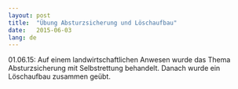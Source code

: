 ```yaml
---
layout: post
title:  "Übung Absturzsicherung und Löschaufbau"
date:   2015-06-03
lang: de
---
```


01.06.15: Auf einem landwirtschaftlichen Anwesen wurde das Thema Absturzsicherung mit Selbstrettung behandelt. Danach wurde ein Löschaufbau zusammen geübt.

